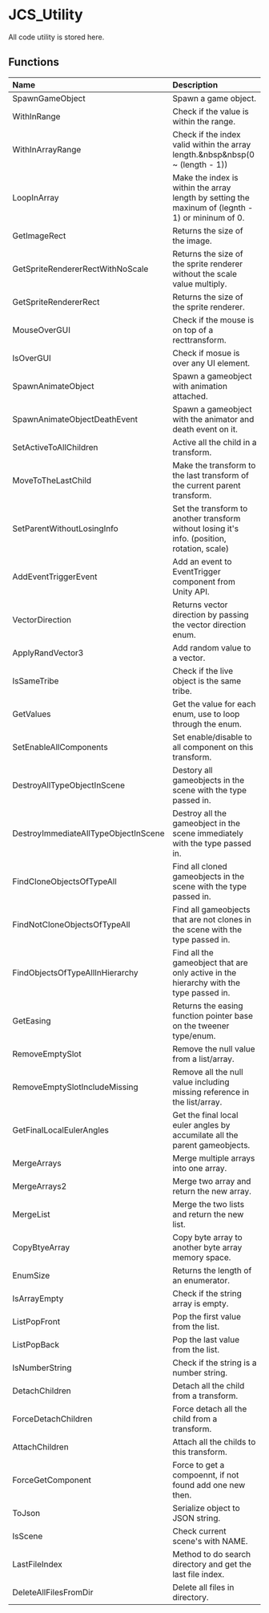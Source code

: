 # JCS_Utility

All code utility is stored here.

## Functions

| Name | Description |
|:---|:---|
| SpawnGameObject | Spawn a game object. |
| WithInRange | Check if the value is within the range. |
| WithInArrayRange | Check if the index valid within the array length.&nbsp&nbsp(0 ~ (length - 1)) |
| LoopInArray | Make the index is within the array length by setting the maxinum of (legnth - 1) or mininum of 0. |
| GetImageRect | Returns the size of the image. |
| GetSpriteRendererRectWithNoScale | Returns the size of the sprite renderer without the scale value multiply. |
| GetSpriteRendererRect | Returns the size of the sprite renderer. |
| MouseOverGUI | Check if the mouse is on top of a recttransform. |
| IsOverGUI | Check if mosue is over any UI element. |
| SpawnAnimateObject | Spawn a gameobject with animation attached. |
| SpawnAnimateObjectDeathEvent | Spawn a gameobject with the animator and death event on it. |
| SetActiveToAllChildren | Active all the child in a transform. |
| MoveToTheLastChild | Make the transform to the last transform of the current parent transform. |
| SetParentWithoutLosingInfo | Set the transform to another transform without losing it's info. (position, rotation, scale) |
| AddEventTriggerEvent | Add an event to EventTrigger component from Unity API. |
| VectorDirection | Returns vector direction by passing the vector direction enum. |
| ApplyRandVector3 | Add random value to a vector. |
| IsSameTribe | Check if the live object is the same tribe. |
| GetValues | Get the value for each enum, use to loop through the enum. |
| SetEnableAllComponents | Set enable/disable to all component on this transform. |
| DestroyAllTypeObjectInScene | Destory all gameobjects in the scene with the type passed in. |
| DestroyImmediateAllTypeObjectInScene | Destroy all the gameobject in the scene immediately with the type passed in. |
| FindCloneObjectsOfTypeAll | Find all cloned gameobjects in the scene with the type passed in. |
| FindNotCloneObjectsOfTypeAll | Find all gameobjects that are not clones in the scene with the type passed in. |
| FindObjectsOfTypeAllInHierarchy | Find all the gameobject that are only active in the hierarchy with the type passed in. |
| GetEasing | Returns the easing function pointer base on the tweener type/enum. |
| RemoveEmptySlot | Remove the null value from a list/array. |
| RemoveEmptySlotIncludeMissing | Remove all the null value including missing reference in the list/array. |
| GetFinalLocalEulerAngles | Get the final local euler angles by accumilate all the parent gameobjects. |
| MergeArrays | Merge multiple arrays into one array. |
| MergeArrays2 | Merge two array and return the new array. |
| MergeList | Merge the two lists and return the new list. |
| CopyBtyeArray | Copy byte array to another byte array memory space. |
| EnumSize | Returns the length of an enumerator. |
| IsArrayEmpty | Check if the string array is empty. |
| ListPopFront | Pop the first value from the list. |
| ListPopBack | Pop the last value from the list. |
| IsNumberString | Check if the string is a number string. |
| DetachChildren | Detach all the child from a transform. |
| ForceDetachChildren | Force detach all the child from a transform. |
| AttachChildren | Attach all the childs to this transform. |
| ForceGetComponent | Force to get a compoennt, if not found add one new then. |
| ToJson | Serialize object to JSON string. |
| IsScene | Check current scene's with NAME. |
| LastFileIndex | Method to do search directory and get the last file index. |
| DeleteAllFilesFromDir | Delete all files in directory. |
